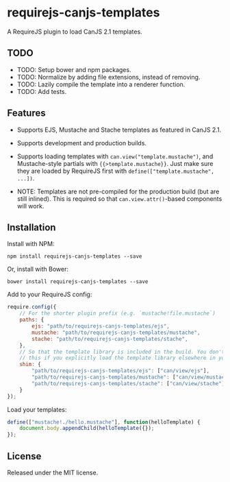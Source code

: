 requirejs-canjs-templates
=========================

A RequireJS plugin to load CanJS 2.1 templates.


TODO
----

* TODO: Setup bower and npm packages.
* TODO: Normalize by adding file extensions, instead of removing.
* TODO: Lazily compile the template into a renderer function.
* TODO: Add tests.


Features
--------

* Supports EJS, Mustache and Stache templates as featured in CanJS 2.1.

* Supports development and production builds.

* Supports loading templates with `can.view("template.mustache")`, and 
  Mustache-style partials with `{{>template.mustache}}`. Just make sure they
  are loaded by RequireJS first with `define(["template.mustache", ...])`.
 
* NOTE: Templates are not pre-compiled for the production build (but are 
  still inlined). This is required so that `can.view.attr()`-based 
  components will work.
   

Installation
------------

Install with NPM:

```
npm install requirejs-canjs-templates --save
```

Or, install with Bower:

```
bower install requirejs-canjs-templates --save
```

Add to your RequireJS config:

```javascript
require.config({
    // For the shorter plugin prefix (e.g. `mustache!file.mustache`) 
    paths: {
        ejs: "path/to/requirejs-canjs-templates/ejs",
        mustache: "path/to/requirejs-canjs-templates/mustache",
        stache: "path/to/requirejs-canjs-templates/stache",
    },
    // So that the template library is included in the build. You don't need 
    // this if you explicitly load the template library elsewhere in your app. 
    shim: {
        "path/to/requirejs-canjs-templates/ejs": ["can/view/ejs"],
        "path/to/requirejs-canjs-templates/mustache": ["can/view/mustache"],
        "path/to/requirejs-canjs-templates/stache": ["can/view/stache"]
    }
});
```

Load your templates:

```javascript
define(["mustache!./hello.mustache"], function(helloTemplate) {
    document.body.appendChild(helloTemplate({});
});
```


License
-------

Released under the MIT license.
